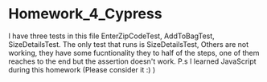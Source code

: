 # Homework_4_Cypress

I have three tests in this file EnterZipCodeTest, AddToBagTest, SizeDetailsTest.
The only test that runs is SizeDetailsTest, Others are not working, they have some fucntionality they to half of the steps, one of them reaches to the end but the assertion doesn't work.
P.s  I learned JavaScript during this homework (Please consider it :) ) 
